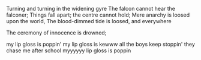 Turning and turning in the widening gyre
The falcon cannot hear the falconer;
Things fall apart; the centre cannot hold;
Mere anarchy is loosed upon the world,
The blood-dimmed tide is loosed, and everywhere

The ceremony of innocence is drowned;

my lip gloss is poppin'
my lip gloss is kewww
all the boys keep stoppin'
they chase me after school
myyyyyy lip gloss is poppin
